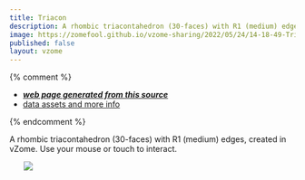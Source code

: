 ```yaml
---
title: Triacon
description: A rhombic triacontahedron (30-faces) with R1 (medium) edges, created in vZome.  Use your mouse or touch to interact.
image: https://zomefool.github.io/vzome-sharing/2022/05/24/14-18-49-Triacon/Triacon.png
published: false
layout: vzome
---
```


{% comment %}
 - [***web page generated from this source***](<https://zomefool.github.io/vzome-sharing/2022/05/24/Triacon-14-18-49.html>)
 - [data assets and more info](<https://github.com/zomefool/vzome-sharing/tree/main/2022/05/24/14-18-49-Triacon/>)
 
{% endcomment %}

A rhombic triacontahedron (30-faces) with R1 (medium) edges, created in vZome.  Use your mouse or touch to interact.

<vzome-viewer style="width: 87%; height: 60vh; margin: 5%"
       src="https://zomefool.github.io/vzome-sharing/2022/05/24/14-18-49-Triacon/Triacon.vZome" >
  <img src="https://zomefool.github.io/vzome-sharing/2022/05/24/14-18-49-Triacon/Triacon.png" />
</vzome-viewer>